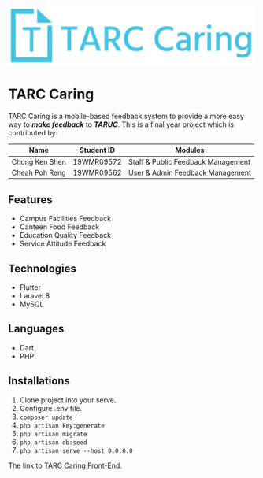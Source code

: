 <img src="https://github.com/Barney-m/tarccaring_app/blob/master/assets/images/logo/TARC_Caring_Advertise.PNG?raw=true" width="500">

# **TARC Caring** 

TARC Caring is a mobile-based feedback system to provide a more easy way to **_make feedback_** to **_TARUC_**. This is a final year project which is contributed by:

|Name|Student ID|Modules|
|----|----------|-------|
|Chong Ken Shen|19WMR09572|Staff & Public Feedback Management|
|Cheah Poh Reng|19WMR09562|User & Admin Feedback Management|

## Features

  - Campus Facilities Feedback
  - Canteen Food Feedback
  - Education Quality Feedback
  - Service Attitude Feedback
 
## Technologies
   - Flutter
   - Laravel 8
   - MySQL

## Languages
   - Dart
   - PHP

## Installations
1. Clone project into your serve.
2. Configure .env file.
3. ```composer update```
4. ```php artisan key:generate```
5. ```php artisan migrate```
6. ```php artisan db:seed```
7. ```php artisan serve --host 0.0.0.0```

The link to [TARC Caring Front-End](https://github.com/Barney-m/tarc_caring).
